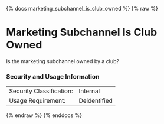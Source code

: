 {% docs marketing_subchannel_is_club_owned %}
{% raw %}

# Marketing Subchannel Is Club Owned

Is the marketing subchannel owned by a club?

### Security and Usage Information
|    |    |
|---|---|
|Security Classification:| Internal |
|Usage Requirement:| Deidentified |

{% endraw %}
{% enddocs %}